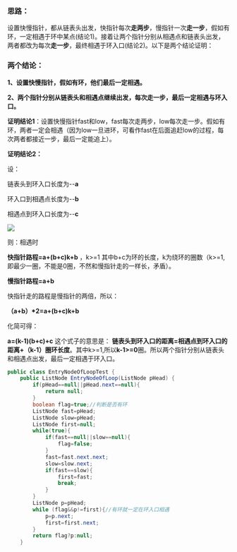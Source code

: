 ### **思路：**

  设置快慢指针，都从链表头出发，快指针每次**走两步**，慢指针一次**走一步**，假如有环，一定相遇于环中某点(结论1)。接着让两个指针分别从相遇点和链表头出发，两者都改为每次**走一步**，最终相遇于环入口(结论2)。以下是两个结论证明：

### 两个结论：

**1、设置快慢指针，假如有环，他们最后一定相遇。**

**2、两个指针分别从链表头和相遇点继续出发，每次走一步，最后一定相遇与环入口。**

**证明结论1**：设置快慢指针fast和low，fast每次走两步，low每次走一步。假如有环，两者一定会相遇（因为low一旦进环，可看作fast在后面追赶low的过程，每次两者都接近一步，最后一定能追上）。

**证明结论2：**

设：

链表头到环入口长度为--**a**

环入口到相遇点长度为--**b**

相遇点到环入口长度为--**c**

![](D:\学习笔记\数据结构和算法\images\4240377_1529033184336_9A253E69EDBB4FD57BB16FC3A32C2756.jpg)

则：相遇时

**快指针路程=a+(b+c)k+b** ，k>=1 其中b+c为环的长度，k为绕环的圈数（k>=1,即最少一圈，不能是0圈，不然和慢指针走的一样长，矛盾）。

**慢指针路程=a+b**

快指针走的路程是慢指针的两倍，所以：

**（a+b）\*2=a+(b+c)k+b**

化简可得：

**a=(k-1)(b+c)+c** 这个式子的意思是： **链表头到环入口的距离=相遇点到环入口的距离+（k-1）圈环长度**。其中k>=1,所以**k-1>=0**圈。所以两个指针分别从链表头和相遇点出发，最后一定相遇于环入口。

```java
public class EntryNodeOfLoopTest {
    public ListNode EntryNodeOfLoop(ListNode pHead) {
        if(pHead==null||pHead.next==null){
            return null;
        }
        boolean flag=true;//判断是否有环
        ListNode fast=pHead;
        ListNode slow=pHead;
        ListNode first=null;
        while(true){
            if(fast==null||slow==null){
                flag=false;
            }
            fast=fast.next.next;
            slow=slow.next;
            if(fast==slow){
                first=fast;
                break;
            }
        }
        ListNode p=pHead;
        while (flag&&p!=first){//有环就一定在环入口相遇
            p=p.next;
            first=first.next;
        }
        return flag?p:null;
    }
```

